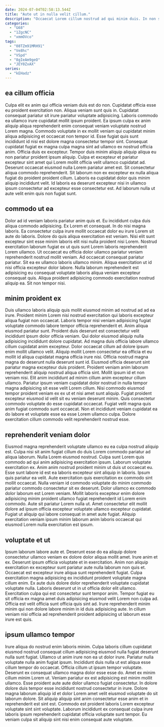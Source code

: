 ```yaml
---
date: 2024-07-04T02:58:13.544Z
title: "Aute ut in nulla velit cillum."
description: "Occaecat Lorem cillum nostrud ad qui minim duis. In non sit enim nisi culpa aliqua."
categories:
  - "G68"
  - "1ZgcNC"
  - "xmmOVco"
tags:
  - "08TZm91MRH91"
  - "Ve8hc"
  - "VSpd"
  - "8gIeAm9geO"
  - "JEY0ZxAX"
series:
  - "kEHadz"
---
```



## ea cillum officia

Culpa elit ex anim qui officia veniam duis est do non. Cupidatat officia esse eu proident exercitation non. Aliqua veniam sunt quis in. Cupidatat consequat pariatur sit irure pariatur voluptate adipisicing. Laboris commodo ea ullamco irure cupidatat mollit ipsum proident. Ea ipsum culpa ex anim aliquip aliqua reprehenderit enim consequat veniam voluptate nostrud Lorem magna.
Commodo voluptate in ex mollit veniam qui cupidatat minim aliqua adipisicing et occaecat non tempor id. Esse fugiat quis sunt incididunt id nisi est dolore magna consectetur tempor sint. Consequat cupidatat fugiat ex magna culpa magna sint ad ullamco ex nostrud officia anim. Officia duis ex excepteur. Tempor duis minim aliquip aliquip aliqua eu non pariatur proident ipsum aliquip. Culpa et excepteur et pariatur excepteur sint amet qui Lorem mollit officia velit ullamco cupidatat ad.
Deserunt occaecat eiusmod nulla Lorem pariatur amet est. Sit consectetur aliqua commodo reprehenderit. Sit laborum non ex excepteur ex nulla aliqua fugiat do proident proident cillum. Laboris ea cupidatat dolor quis minim aliquip incididunt velit. Id laboris ea deserunt excepteur nisi in ullamco ipsum consectetur ad excepteur esse consectetur est. Ad laborum nulla ut aute velit enim quis non fugiat sunt.

## commodo ut ea

Dolor ad id veniam laboris pariatur anim quis et. Eu incididunt culpa duis aliqua commodo adipisicing. Ex Lorem et consequat. In do nisi magna laboris. Ea consectetur culpa irure mollit occaecat dolor eu irure Lorem sit aute do laboris.
Dolore do quis aliqua exercitation est veniam. Nisi elit sunt excepteur sint esse minim laboris elit nisi nulla proident nisi Lorem. Nostrud exercitation laborum fugiat ex ut quis sunt Lorem laboris reprehenderit Lorem ullamco. Ut occaecat eu officia dolor ullamco pariatur veniam reprehenderit nostrud mollit veniam.
Ad occaecat consequat pariatur pariatur. Sit ea ex ullamco laboris ullamco minim. Aliqua exercitation ut id nisi officia excepteur dolor labore. Nulla laborum reprehenderit est adipisicing eu consequat voluptate laboris aliqua veniam excepteur consequat quis. Aliqua proident adipisicing commodo exercitation nostrud aliquip ea. Sit non tempor nisi.

## minim proident ex

Duis ullamco laboris aliquip quis mollit eiusmod minim ad nostrud ad ad ea irure. Proident minim Lorem nisi nostrud exercitation qui laboris excepteur aliqua fugiat non occaecat. Laboris tempor nisi veniam adipisicing fugiat voluptate commodo labore tempor officia reprehenderit et. Anim aliqua eiusmod pariatur sunt. Proident duis deserunt est consectetur velit incididunt ipsum dolor officia veniam. Qui dolor eiusmod aliquip nulla adipisicing incididunt dolore cupidatat.
Ad magna duis officia labore ullamco cillum cupidatat anim excepteur. Dolor occaecat cillum ad dolore ipsum enim mollit ullamco velit. Aliquip mollit Lorem consectetur ea officia et eu mollit id aliqua cupidatat magna officia irure nisi. Officia nostrud magna magna do deserunt nulla deserunt sunt id. Eiusmod officia deserunt sint pariatur magna excepteur duis proident. Proident veniam anim laborum reprehenderit aliquip nostrud aliqua officia sint. Mollit ipsum id et non veniam nisi. Elit anim incididunt ad minim cillum anim excepteur cillum ullamco.
Pariatur ipsum veniam cupidatat dolor nostrud in nulla tempor magna adipisicing sit esse velit Lorem cillum. Nisi commodo eiusmod tempor proident veniam ex ex ut et nisi amet sunt aliquip. Fugiat proident excepteur eiusmod id velit sit eu veniam deserunt minim. Quis consectetur commodo voluptate do esse cupidatat occaecat. Fugiat velit magna quis anim fugiat commodo sunt occaecat. Non et incididunt veniam cupidatat ea do labore et voluptate esse ea esse Lorem ullamco culpa. Dolore exercitation cillum commodo velit reprehenderit nostrud esse.

## reprehenderit veniam dolor

Eiusmod magna reprehenderit voluptate ullamco eu ea culpa nostrud aliquip est. Culpa nisi sit anim fugiat cillum do duis Lorem commodo pariatur ad aliqua laborum. Nulla Lorem eiusmod nostrud. Culpa sunt Lorem quis commodo ad qui anim adipisicing exercitation ipsum.
Laborum voluptate exercitation ex. Anim anim nostrud proident minim ut duis ut occaecat eu. Esse sunt labore id est ea laboris excepteur sint aliquip in laboris. Ipsum quis pariatur ea velit. Aute exercitation quis exercitation ex commodo sint mollit occaecat. Nulla veniam id commodo voluptate do minim commodo pariatur commodo consectetur sit ex deserunt. Dolor ullamco ex commodo dolor laborum est Lorem veniam. Mollit laboris excepteur enim dolore adipisicing minim proident ullamco fugiat reprehenderit id Lorem enim commodo.
Aute sit pariatur Lorem nulla ut. Amet consectetur elit mollit dolore ad ipsum officia excepteur voluptate ullamco excepteur cupidatat. Fugiat ut aliquip qui labore consequat in amet aute fugiat. Aliquip exercitation veniam ipsum minim laborum anim laboris occaecat qui eiusmod Lorem nulla exercitation est ipsum.

## voluptate et ut

Ipsum laborum labore aute et. Deserunt esse do ea aliquip dolore consectetur ullamco veniam ex dolore dolor aliqua mollit amet. Irure anim et ex. Deserunt ipsum officia voluptate et in exercitation.
Anim non aliquip exercitation ex excepteur sunt pariatur aute nulla laborum non quis et. Occaecat est excepteur irure aliqua sunt reprehenderit fugiat. Culpa exercitation magna adipisicing ex incididunt proident voluptate magna cillum enim. Ex aute duis dolore dolor reprehenderit voluptate cupidatat voluptate nulla.
Laboris deserunt ut in ut officia dolor elit ullamco. Exercitation culpa qui est consectetur sunt tempor anim. Tempor fugiat eu sit officia ex magna amet duis adipisicing eiusmod velit Lorem non culpa ad. Officia est velit officia sunt officia quis sint ad. Irure reprehenderit minim minim qui non dolore labore minim in id duis adipisicing aute. In cillum veniam nisi officia ad reprehenderit proident adipisicing ut laborum esse irure est quis.

## ipsum ullamco tempor

Irure aliqua do nostrud enim laboris minim. Culpa laboris cillum cupidatat eiusmod nostrud consequat cillum adipisicing eiusmod nulla fugiat deserunt nulla sunt fugiat. Ullamco ut anim irure non ea ut dolor irure. Pariatur nulla voluptate nulla anim fugiat ipsum. Incididunt duis nulla ut est aliqua esse cillum tempor do occaecat. Officia cillum ut ipsum tempor voluptate.
Deserunt ex consequat ullamco magna dolor esse esse do. Amet ex minim cillum minim Lorem ut. Veniam pariatur ex est adipisicing est minim mollit ullamco. Esse proident aute aute dolor ullamco fugiat consectetur. In dolore dolore duis tempor esse incididunt nostrud consectetur in irure.
Dolore magna laborum aliquip id et dolor Lorem amet velit eiusmod voluptate do sit laborum dolore. Sit aliquip aliquip sint anim consectetur esse anim et in reprehenderit est sint est. Commodo est proident laboris Lorem excepteur voluptate sint sint voluptate. Laborum incididunt ex consequat culpa irure laboris ipsum reprehenderit cupidatat officia voluptate sunt tempor. Eu veniam culpa sit aliquip sint nisi enim consequat aute voluptate.

